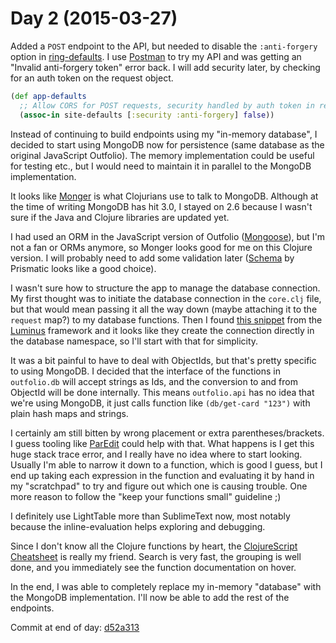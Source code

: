 # Day 2 (2015-03-27)

Added a `POST` endpoint to the API, but needed to disable the `:anti-forgery` option in [ring-defaults](https://github.com/ring-clojure/ring-defaults). I use [Postman](https://chrome.google.com/webstore/detail/postman-rest-client-packa/fhbjgbiflinjbdggehcddcbncdddomop?hl=en) to try my API and was getting an "Invalid anti-forgery token" error back. I will add security later, by checking for an auth token on the request object.

```clojure
(def app-defaults
  ;; Allow CORS for POST requests, security handled by auth token in request
  (assoc-in site-defaults [:security :anti-forgery] false))
```

Instead of continuing to build endpoints using my "in-memory database", I decided to start using MongoDB now for persistence (same database as the original JavaScript Outfolio). The memory implementation could be useful for testing etc., but I would need to maintain it in parallel to the MongoDB implementation.

It looks like [Monger](http://clojuremongodb.info/) is what Clojurians use to talk to MongoDB. Although at the time of writing MongoDB has hit 3.0, I stayed on 2.6 because I wasn't sure if the Java and Clojure libraries are updated yet.

I had used an ORM in the JavaScript version of Outfolio ([Mongoose](http://mongoosejs.com/)), but I'm not a fan or ORMs anymore, so Monger looks good for me on this Clojure version. I will probably need to add some validation later ([Schema](https://github.com/Prismatic/schema) by Prismatic looks like a good choice).

I wasn't sure how to structure the app to manage the database connection. My first thought was to initiate the database connection in the `core.clj` file, but that would mean passing it all the way down (maybe attaching it to the `request` map?) to my database functions. Then I found [this snippet](https://github.com/luminus-framework/luminus-template/blob/master/src/leiningen/new/luminus/db/src/mongodb.clj) from the [Luminus](http://www.luminusweb.net/) framework and it looks like they create the connection directly in the database namespace, so I'll start with that for simplicity.

It was a bit painful to have to deal with ObjectIds, but that's pretty specific to using MongoDB. I decided that the interface of the functions in `outfolio.db` will accept strings as Ids, and the conversion to and from ObjectId will be done internally. This means `outfolio.api` has no idea that we're using MongoDB, it just calls function like `(db/get-card "123")` with plain hash maps and strings.

I certainly am still bitten by wrong placement or extra parentheses/brackets. I guess tooling like [ParEdit](http://www.emacswiki.org/emacs/ParEdit) could help with that. What happens is I get this huge stack trace error, and I really have no idea where to start looking. Usually I'm able to narrow it down to a function, which is good I guess, but I end up taking each expression in the function and evaluating it by hand in my "scratchpad" to try and figure out which one is causing trouble. One more reason to follow the "keep your functions small" guideline ;)

I definitely use LightTable more than SublimeText now, most notably because the inline-evaluation helps exploring and debugging.

Since I don't know all the Clojure functions by heart, the [ClojureScript Cheatsheet](http://cljs.info/cheatsheet/) is really my friend. Search is very fast, the grouping is well done, and you immediately see the function documentation on hover.

In the end, I was able to completely replace my in-memory "database" with the MongoDB implementation. I'll now be able to add the rest of the endpoints.

Commit at end of day: [d52a313](https://github.com/nicolashery/outfolio-clj/commit/d52a313647594cb2c90d9a203fed60851b2e604f)
